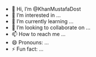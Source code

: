 - 👋 Hi, I’m @KhanMustafaDost
- 👀 I’m interested in ...
- 🌱 I’m currently learning ...
- 💞️ I’m looking to collaborate on ...
- 📫 How to reach me ...
- 😄 Pronouns: ...
- ⚡ Fun fact: ...

<!---
KhanMustafaDost/KhanMustafaDost is a ✨ special ✨ repository because its `README.md` (this file) appears on your GitHub profile.
You can click the Preview link to take a look at your changes.
--->
